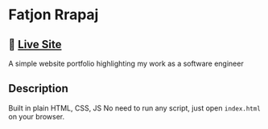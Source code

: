 # Fatjon Rrapaj

## 🚀 [Live Site](https://fatjonrrapaj.netlify.app/)


A simple website portfolio highlighting my work as a software engineer

## Description

Built in plain HTML, CSS, JS
No need to run any script, just open `index.html` on your browser.

